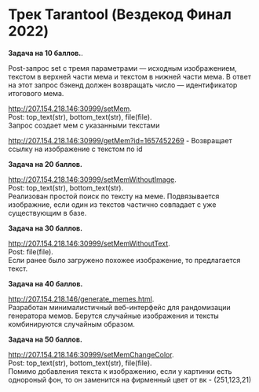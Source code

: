 # Трек Tarantool (Вездекод Финал 2022)

**Задача на 10 баллов.**.  

Post-запрос set с тремя параметрами — исходным изображением, текстом в верхней части мема и текстом в нижней части мема. В ответ на этот запрос бэкенд должен возвращать число — идентификатор итогового мема.  

http://207.154.218.146:30999/setMem.   
Post: top_text(str), bottom_text(str), file(file).   
Запрос создает мем с указанными текстами
 
http://207.154.218.146:30999/getMem?id=1657452269 - Возвращает ссылку на изображение с текстом по id

**Задача на 20 баллов.**

http://207.154.218.146:30999/setMemWithoutImage.   
Post: top_text(str), bottom_text(str).   
Реализован простой поиск по тексту на меме. Подвязывается изображние, если один из текстов частично совпадает с уже существующим в базе.

**Задача на 30 баллов.**

http://207.154.218.146:30999/setMemWithoutText.   
Post: file(file).   
Если ранее было загружено похожее изображение, то предлагается текст.

**Задача на 40 баллов.**

http://207.154.218.146/generate_memes.html.   
Разработан минималистичный веб-интерфейс для рандомизации генератора мемов. Берутся случайные изображения и тексты комбинируются случайным образом.

**Задача на 50 баллов.**

http://207.154.218.146:30999/setMemChangeColor.   
Post: top_text(str), bottom_text(str), file(file).   
Помимо добавления текста к изображению, если у картинки есть однороный фон, то он заменится на фирменный цвет от вк - (251,123,21)
